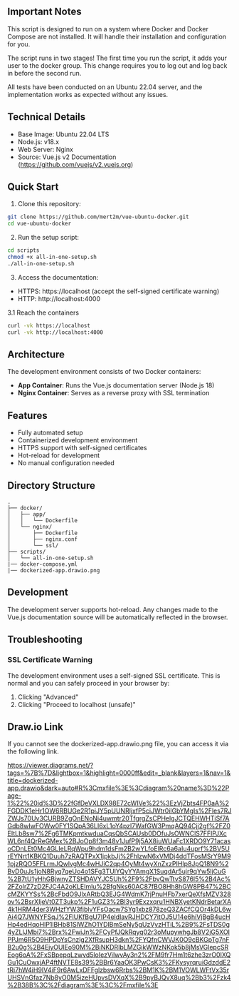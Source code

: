 ## Important Notes

This script is designed to run on a system where Docker and Docker Compose are not installed. It will handle their installation and configuration for you.

The script runs in two stages!
The first time you run the script, it adds your user to the docker group. This change requires you to log out and log back in before the second run.

All tests have been conducted on an Ubuntu 22.04 server, and the implementation works as expected without any issues.


## Technical Details

- Base Image: Ubuntu 22.04 LTS
- Node.js: v18.x
- Web Server: Nginx
- Source: Vue.js v2 Documentation (https://github.com/vuejs/v2.vuejs.org) 



## Quick Start

1. Clone this repository:
```bash
git clone https://github.com/mert2m/vue-ubuntu-docker.git
cd vue-ubuntu-docker
```

2. Run the setup script:
```bash
cd scripts
chmod +x all-in-one-setup.sh
./all-in-one-setup.sh
```

3. Access the documentation:
- HTTPS: https://localhost (accept the self-signed certificate warning)
- HTTP: http://localhost:4000

3.1 Reach the containers
```bash
curl -vk https://localhost
curl -vk http://localhost:4000
```

## Architecture

The development environment consists of two Docker containers:
- **App Container**: Runs the Vue.js documentation server (Node.js 18)
- **Nginx Container**: Serves as a reverse proxy with SSL termination

## Features

- Fully automated setup
- Containerized development environment
- HTTPS support with self-signed certificates
- Hot-reload for development
- No manual configuration needed

## Directory Structure

```
.
├── docker/
│   ├── app/
│   │   └── Dockerfile
│   └── nginx/
│       ├── Dockerfile
│       ├── nginx.conf
│       └── ssl/
├── scripts/
│   └── all-in-one-setup.sh
|── docker-compose.yml
|── dockerized-app.drawio.png

```

## Development

The development server supports hot-reload. Any changes made to the Vue.js documentation source will be automatically reflected in the browser.

## Troubleshooting

### SSL Certificate Warning
The development environment uses a self-signed SSL certificate. This is normal and you can safely proceed in your browser by:
1. Clicking "Advanced"
2. Clicking "Proceed to localhost (unsafe)"


## Draw.io Link

If you cannot see the dockerized-app.drawio.png file, you can access it via the following link.


https://viewer.diagrams.net/?tags=%7B%7D&lightbox=1&highlight=0000ff&edit=_blank&layers=1&nav=1&title=dockerized-app.drawio&dark=auto#R%3Cmxfile%3E%3Cdiagram%20name%3D%22Page-1%22%20id%3D%22fGfDeVXLDX98E72cWIVe%22%3EzVjZbts4FP0aA%2FGDDK1eHr1OW6RBUGe2R1piJY5pUUNRljxfP5ciJWtr0ilGbYMgIs%2Fles7RJZWJs70Uv3CURB9ZgOnENoNi4uwmtr20TfgrgZsCPHelgJCTQEHWHTiSf7AGdb8wIwFOWw0FY1SQpA36LI6xL1oY4pzl7WafGW3PmqAQ94Cjj2gf%2FZ0EItLb8sw7%2Fg6TMKpmtkwduaCqsQbSCAUsb0DOfuJsOWNClS7FFlPJXcWL6nf4QrReGMex%2BJoOp8f3m48v1JufP9j5AX8iuWUaFc1XRDO9Y71acasoCDnLEt0Mc4GLIeLRqWpu9hdm1dsFm2B2wYLfoElRc6a6aIu4uprf%2BV5UrEYNrt1KBKQ1Duuh7zRAQTPxX1jpkbJj%2FhlzwN6xVMDj4ddTFosMSrY9M91pjzRQO5FFLrmJQwlvgMc4wHJiC2qp4OyMt4wyXnZxzPIHIp8JpQ18N9%2BvD0uJs1joN8Ryq7qeUo4o1SFg3TUlYQyYYAmgX1SuqdAr5ujr9qYw5ljCuG%2B7tU1yHhGBjwnyZTSHDAVYJC5Uh%2F9%2FbvQwTtvS876l5%2B4Ac%2FZolrZ7zD2FJC4A2oKLEImlu%2BfgNks60AC87fBO8Hh8hGW8PB47%2BCcMZKYYSs%2BcFbdO9JlxARtbQ3EJG4WdmK7rjPnuHFb7xerQeXfsMZV328ov%2BsrXIjeVt0ZT3ukp%2F1uGZ3%2Bl3yr9Exzxqru1HNBXyetKNdrBetarXA4k1HRM4der3WHzfYW3fjblvYFsOacw7SYg1xbz878zeQ3ZACfCQOr4kDL6wAi4Q7JWNYFSqJ%2FlUKfBgU7IP4eldIavRJHDCY7itOJ5U14e6hiVjBgB4ucHHp4edHqoHlP1lBHb81SlWZhO1YDlBmSeNy5gUzVyzHTiL%2B9%2FsTDS0g4yZLlJMbi7%2Brx%2FwiJn%2FCyPfJQkRqyq02r3oMupywhgJb8V2jG5XOIPPJm6R5O9HPDpYsCnzlg2XfRsupH3dkn%2FYQfnCWVJK0O9cBKGpTg7nFB2u0g%2B4EjyOUlEo90M%2BiNKDRIbLMZGikWWzNKok5b8jMsVGlepcSREog6oA%2FxSBpepqLzwvd5loIezVilwvAy3n2%2FM9fr7Hm1t6zhe3zrO0IXQGu1CuOwxjAP4ftNVTE8s39%2BBr6YaaOK3PwCsK3%2FKysyrqruiGdzddE2tRi7hW4iH9IV4iF9r6AwLxDFFglzbsw6Rrbs%2BM1K%2BM1VOWLWFtVx35rUHSVnGfaz7Nb8yO0M5izeHUpvsDVXqX%2B9pyBJQvX8uq%2Bb3%2Fzk4%2B38B%3C%2Fdiagram%3E%3C%2Fmxfile%3E